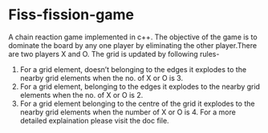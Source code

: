 # Fiss-fission-game
A chain reaction game implemented in c++.
The objective of the game is to dominate the board by any one player by eliminating the other player.There are two players X and O. The grid is updated by following rules-

1) For a grid element, doesn’t belonging to the edges it explodes to the nearby grid elements when the no. of X or O is 3.
2) For a grid element, belonging to the edges it explodes to the nearby grid elements when the no. of X or O is 2.
3) For a grid element belonging to the centre of the grid it explodes to the nearby grid elements when the number of X or O is 4.
For a more detailed explaination please visit the doc file.
